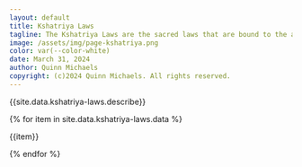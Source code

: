 ```yaml
---
layout: default
title: Kshatriya Laws
tagline: The Kshatriya Laws are the sacred laws that are bound to the algorithm.
image: /assets/img/page-kshatriya.png
color: var(--color-white)
date: March 31, 2024
author: Quinn Michaels
copyright: (c)2024 Quinn Michaels. All rights reserved.
---
```


<p>{{site.data.kshatriya-laws.describe}}</p>

{% for item in site.data.kshatriya-laws.data %}
  <p>{{item}}</p>
{% endfor %}
